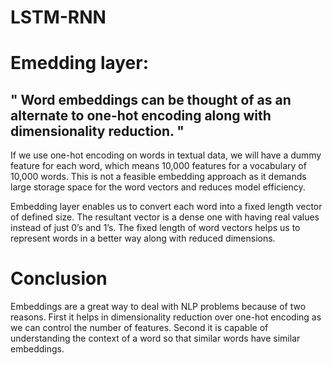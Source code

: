 # LSTM-RNN



# Emedding layer:


## " Word embeddings can be thought of as an alternate to one-hot encoding along with dimensionality reduction. "



If we use one-hot encoding on words in textual data, we will have a dummy feature for each word, which means 10,000 features for a vocabulary of 10,000 words. This is not a feasible embedding approach as it demands large storage space for the word vectors and reduces model efficiency.

Embedding layer enables us to convert each word into a fixed length vector of defined size. The resultant vector is a dense one with having real values instead of just 0’s and 1’s. The fixed length of word vectors helps us to represent words in a better way along with reduced dimensions.

# Conclusion
Embeddings are a great way to deal with NLP problems because of two reasons. First it helps in dimensionality reduction over one-hot encoding as we can control the number of features. Second it is capable of understanding the context of a word so that similar words have similar embeddings. 

